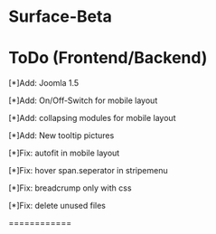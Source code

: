 Surface-Beta
============

ToDo (Frontend/Backend)
============

[*]Add: Joomla 1.5
 
[*]Add: On/Off-Switch for mobile layout

[*]Add: collapsing modules for mobile layout

[*]Add: New tooltip pictures


[*]Fix: autofit in mobile layout

[*]Fix: hover span.seperator in stripemenu

[*]Fix: breadcrump only with css

[*]Fix: delete unused files


============